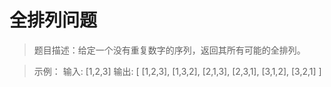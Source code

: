 # 全排列问题

> 题目描述：给定一个没有重复数字的序列，返回其所有可能的全排列。

> 示例：
> 输入: [1,2,3]
> 输出: [
> [1,2,3],
> [1,3,2],
> [2,1,3],
> [2,3,1],
> [3,1,2],
> [3,2,1]
> ]
